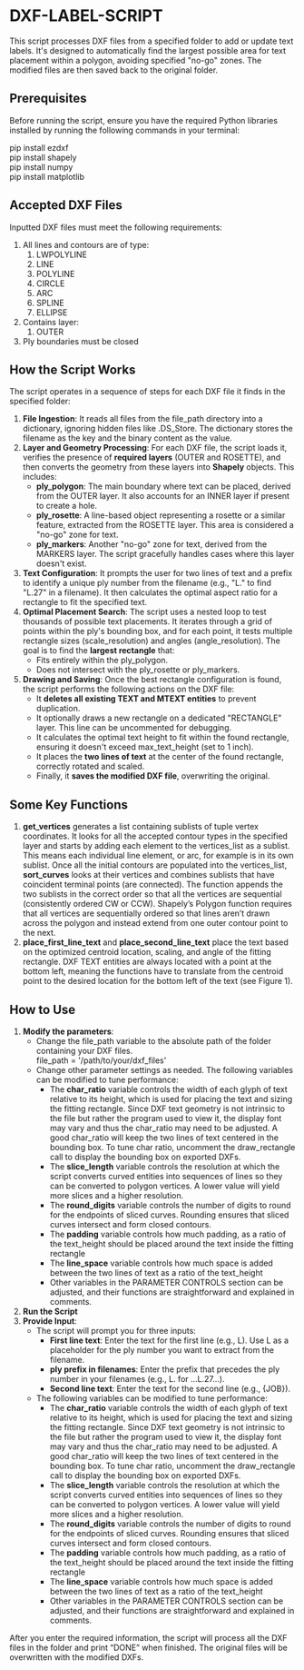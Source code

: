 # DXF-LABEL-SCRIPT

This script processes DXF files from a specified folder to add or update text labels. It's designed to automatically find the largest possible area for text placement within a polygon, avoiding specified "no-go" zones. The modified files are then saved back to the original folder.

## Prerequisites

Before running the script, ensure you have the required Python libraries installed by running the following commands in your terminal:

pip install ezdxf  
pip install shapely  
pip install numpy  
pip install matplotlib

## Accepted DXF Files

Inputted DXF files must meet the following requirements:

1. All lines and contours are of type:
    1. LWPOLYLINE
    2. LINE
    3. POLYLINE
    4. CIRCLE
    5. ARC
    6. SPLINE
    7. ELLIPSE
2. Contains layer:
    1. OUTER
3. Ply boundaries must be closed  

## How the Script Works

The script operates in a sequence of steps for each DXF file it finds in the specified folder:

1. **File Ingestion**: It reads all files from the file_path directory into a dictionary, ignoring hidden files like .DS_Store. The dictionary stores the filename as the key and the binary content as the value.
2. **Layer and Geometry Processing**: For each DXF file, the script loads it, verifies the presence of **required layers** (OUTER and ROSETTE), and then converts the geometry from these layers into **Shapely** objects. This includes:
    - **ply_polygon**: The main boundary where text can be placed, derived from the OUTER layer. It also accounts for an INNER layer if present to create a hole.
    - **ply_rosette**: A line-based object representing a rosette or a similar feature, extracted from the ROSETTE layer. This area is considered a "no-go" zone for text.
    - **ply_markers**: Another "no-go" zone for text, derived from the MARKERS layer. The script gracefully handles cases where this layer doesn't exist.
3. **Text Configuration**: It prompts the user for two lines of text and a prefix to identify a unique ply number from the filename (e.g., "L." to find "L.27" in a filename). It then calculates the optimal aspect ratio for a rectangle to fit the specified text.
4. **Optimal Placement Search**: The script uses a nested loop to test thousands of possible text placements. It iterates through a grid of points within the ply's bounding box, and for each point, it tests multiple rectangle sizes (scale_resolution) and angles (angle_resolution). The goal is to find the **largest rectangle** that:
    - Fits entirely within the ply_polygon.
    - Does not intersect with the ply_rosette or ply_markers.
5. **Drawing and Saving**: Once the best rectangle configuration is found, the script performs the following actions on the DXF file:
    - It **deletes all existing TEXT and MTEXT entities** to prevent duplication.
    - It optionally draws a new rectangle on a dedicated "RECTANGLE" layer. This line can be uncommented for debugging.
    - It calculates the optimal text height to fit within the found rectangle, ensuring it doesn't exceed max_text_height (set to 1 inch).
    - It places the **two lines of text** at the center of the found rectangle, correctly rotated and scaled.
    - Finally, it **saves the modified DXF file**, overwriting the original.

## Some Key Functions

1. **get_vertices** generates a list containing sublists of tuple vertex coordinates. It looks for all the accepted contour types in the specified layer and starts by adding each element to the vertices_list as a sublist. This means each individual line element, or arc, for example is in its own sublist. Once all the initial contours are populated into the vertices_list, **sort_curves** looks at their vertices and combines sublists that have coincident terminal points (are connected). The function appends the two sublists in the correct order so that all the vertices are sequential (consistently ordered CW or CCW). Shapely’s Polygon function requires that all vertices are sequentially ordered so that lines aren’t drawn across the polygon and instead extend from one outer contour point to the next.
2. **place_first_line_text** and **place_second_line_text** place the text based on the optimized centroid location, scaling, and angle of the fitting rectangle. DXF TEXT entities are always located with a point at the bottom left, meaning the functions have to translate from the centroid point to the desired location for the bottom left of the text (see Figure 1).

## How to Use

1. **Modify the parameters**:
    - Change the file_path variable to the absolute path of the folder containing your DXF files.  
        file_path = '/path/to/your/dxf_files'
    - Change other parameter settings as needed. The following variables can be modified to tune performance:
        - The **char_ratio** variable controls the width of each glyph of text relative to its height, which is used for placing the text and sizing the fitting rectangle. Since DXF text geometry is not intrinsic to the file but rather the program used to view it, the display font may vary and thus the char_ratio may need to be adjusted. A good char_ratio will keep the two lines of text centered in the bounding box. To tune char ratio, uncomment the draw_rectangle call to display the bounding box on exported DXFs.
        - The **slice_length** variable controls the resolution at which the script converts curved entities into sequences of lines so they can be converted to polygon vertices. A lower value will yield more slices and a higher resolution.
        - The **round_digits** variable controls the number of digits to round for the endpoints of sliced curves. Rounding ensures that sliced curves intersect and form closed contours.
        - The **padding** variable controls how much padding, as a ratio of the text_height should be placed around the text inside the fitting rectangle
        - The **line_space** variable controls how much space is added between the two lines of text as a ratio of the text_height
        - Other variables in the PARAMETER CONTROLS section can be adjusted, and their functions are straightforward and explained in comments.
2. **Run the Script**
3. **Provide Input**:
    - The script will prompt you for three inputs:
        - **First line text**: Enter the text for the first line (e.g., L). Use L as a placeholder for the ply number you want to extract from the filename.
        - **ply prefix in filenames**: Enter the prefix that precedes the ply number in your filenames (e.g., L. for ...L.27...).
        - **Second line text**: Enter the text for the second line (e.g., {JOB}).
    - The following variables can be modified to tune performance:
        - The **char_ratio** variable controls the width of each glyph of text relative to its height, which is used for placing the text and sizing the fitting rectangle. Since DXF text geometry is not intrinsic to the file but rather the program used to view it, the display font may vary and thus the char_ratio may need to be adjusted. A good char_ratio will keep the two lines of text centered in the bounding box. To tune char ratio, uncomment the draw_rectangle call to display the bounding box on exported DXFs.
        - The **slice_length** variable controls the resolution at which the script converts curved entities into sequences of lines so they can be converted to polygon vertices. A lower value will yield more slices and a higher resolution.
        - The **round_digits** variable controls the number of digits to round for the endpoints of sliced curves. Rounding ensures that sliced curves intersect and form closed contours.
        - The **padding** variable controls how much padding, as a ratio of the text_height should be placed around the text inside the fitting rectangle
        - The **line_space** variable controls how much space is added between the two lines of text as a ratio of the text_height
        - Other variables in the PARAMETER CONTROLS section can be adjusted, and their functions are straightforward and explained in comments.

After you enter the required information, the script will process all the DXF files in the folder and print “DONE” when finished. The original files will be overwritten with the modified DXFs.
